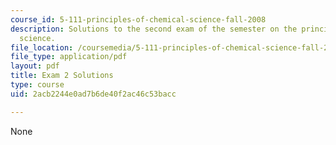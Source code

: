 ```yaml
---
course_id: 5-111-principles-of-chemical-science-fall-2008
description: Solutions to the second exam of the semester on the principles of chemical
  science.
file_location: /coursemedia/5-111-principles-of-chemical-science-fall-2008/2acb2244e0ad7b6de40f2ac46c53bacc_E2_FA08_key.pdf
file_type: application/pdf
layout: pdf
title: Exam 2 Solutions
type: course
uid: 2acb2244e0ad7b6de40f2ac46c53bacc

---
```

None